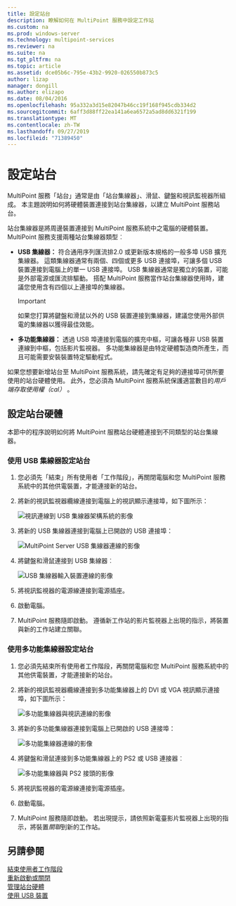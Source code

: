 ```yaml
---
title: 設定站台
description: 瞭解如何在 MultiPoint 服務中設定工作站
ms.custom: na
ms.prod: windows-server
ms.technology: multipoint-services
ms.reviewer: na
ms.suite: na
ms.tgt_pltfrm: na
ms.topic: article
ms.assetid: dce05b6c-795e-43b2-9920-026550b873c5
author: lizap
manager: dongill
ms.author: elizapo
ms.date: 08/04/2016
ms.openlocfilehash: 95a332a3d15e82047b46cc19f168f945cdb334d2
ms.sourcegitcommit: 6aff3d88ff22ea141a6ea6572a5ad8dd6321f199
ms.translationtype: MT
ms.contentlocale: zh-TW
ms.lasthandoff: 09/27/2019
ms.locfileid: "71389450"
---
```

# <a name="set-up-a-station"></a>設定站台
MultiPoint 服務「站台」通常是由「站台集線器」、滑鼠、鍵盤和視訊監視器所組成。 本主題說明如何將硬體裝置連接到站台集線器，以建立 MultiPoint 服務站台。  
  
站台集線器是將周邊裝置連接到 MultiPoint 服務系統中之電腦的硬體裝置。 MultiPoint 服務支援兩種站台集線器類型︰  
  
-   **USB 集線器：** 符合通用序列匯流排2.0 或更新版本規格的一般多埠 USB 擴充集線器。 這類集線器通常有兩個、四個或更多 USB 連接埠，可讓多個 USB 裝置連接到電腦上的單一 USB 連接埠。 USB 集線器通常是獨立的裝置，可能是外部電源或匯流排驅動。 搭配 MultiPoint 服務當作站台集線器使用時，建議您使用含有四個以上連接埠的集線器。  
  
    > [!IMPORTANT]  
    > 如果您打算將鍵盤和滑鼠以外的 USB 裝置連接到集線器，建議您使用外部供電的集線器以獲得最佳效能。  
  
-   **多功能集線器：** 透過 USB 埠連接到電腦的擴充中樞，可讓各種非 USB 裝置連線到中樞，包括影片監視器。 多功能集線器是由特定硬體製造商所產生，而且可能需要安裝裝置特定驅動程式。  
  
如果您想要新增站台至 MultiPoint 服務系統，請先確定有足夠的連接埠可供所要使用的站台硬體使用。 此外，您必須為 MultiPoint 服務系統保護適當數目的*用戶端存取使用權（cal）* 。  
  
## <a name="setting-up-station-hardware"></a>設定站台硬體  
本節中的程序說明如何將 MultiPoint 服務站台硬體連接到不同類型的站台集線器。  
  
### <a name="to-set-up-a-station-with-a-usb-hub"></a>使用 USB 集線器設定站台  
  
1.  您必須先「結束」所有使用者「工作階段」，再關閉電腦和您 MultiPoint 服務系統中的其他供電裝置，才能連接新的站台。  
  
2.  將新的視訊監視器纜線連接到電腦上的視訊顯示連接埠，如下圖所示：  
  
    ![視訊連線到 USB 集線器架構系統的影像](./media/WMSVideoConnection.gif)  
  
3.  將新的 USB 集線器連接到電腦上已開啟的 USB 連接埠：  
  
    ![MultiPoint Server USB 集線器連線的影像](./media/WMSUSBHubConnection.gif)  
  
4.  將鍵盤和滑鼠連接到 USB 集線器︰  
  
    ![USB 集線器輸入裝置連線的影像](./media/WMSUSBDeviceConnection.gif)  
  
5.  將視訊監視器的電源線連接到電源插座。  
  
6.  啟動電腦。  
  
7.  MultiPoint 服務隨即啟動。 遵循新工作站的影片監視器上出現的指示，將裝置與新的工作站建立關聯。  
  
### <a name="to-set-up-a-station-with-a-multifunction-hub"></a>使用多功能集線器設定站台  
  
1.  您必須先結束所有使用者工作階段，再關閉電腦和您 MultiPoint 服務系統中的其他供電裝置，才能連接新的站台。  
  
2.  將新的視訊監視器纜線連接到多功能集線器上的 DVI 或 VGA 視訊顯示連接埠，如下圖所示：  
  
    ![多功能集線器與視訊連線的影像](./media/WMSMultifunctionHubVideoConnection.gif)  
  
3.  將新的多功能集線器連接到電腦上已開啟的 USB 連接埠：  
  
    ![多功能集線器連線的影像](./media/WMSMultifunctionHubConnection.gif)  
  
4.  將鍵盤和滑鼠連接到多功能集線器上的 PS2 或 USB 連接器︰  
  
    ![多功能集線器與 PS2 接頭的影像](./media/WMSMultifunctionHubPS2Connection.gif)  
  
5.  將視訊監視器的電源線連接到電源插座。  
  
6.  啟動電腦。  
  
7.  MultiPoint 服務隨即啟動。 若出現提示，請依照新電臺影片監視器上出現的指示，將裝置*關聯*到新的工作站。  
  
## <a name="see-also"></a>另請參閱  
[結束使用者工作階段](End-a-User-Session.md)  
[重新啟動或關閉](Restart-or-Shut-Down.md)  
[管理站台硬體](Manage-Station-Hardware.md)  
[使用 USB 裝置](Work-with-USB-Devices.md)